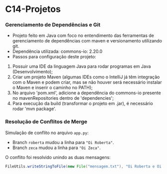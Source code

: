 # C14-Projetos

### Gerenciamento de Dependências e Git

- Projeto feito em Java com foco no entendimento das ferramentas de gerenciamento de dependências com maven e versionamento utilizando git.
- Dependência utilizada: commons-io: 2.20.0
- Passos para configuração deste projeto:

1) Possuir uma IDE da linguagem Java para rodar programas em Java (Desenvolvimento);
2) Criar um projeto Maven (algumas IDEs como o IntelliJ já têm integração com o Maven e podem criar, mas se não houver será necessário instalar o Maven e inserir o caminho no PATH);
3) No arquivo 'pom.xml', adicione a dependência do commons-io presente no mavenRepositories dentro de 'dependencies';
4) Para execução da build (transformar o projeto em .jar), é necessário rodar 'mvn package'.

### Resolução de Conflitos de Merge

Simulação de conflito no arquivo `app.py`:
- Branch `roberta` mudou a linha para `"Oi Roberta"`.
- Branch `zeca` mudou a linha para `"Oi Zeca"`.

O conflito foi resolvido unindo as duas mensagens:
```Java
FileUtils.writeStringToFile(new File("mensagem.txt"), "Oi Roberta e Oi Zeca", StandardCharsets.UTF_8);